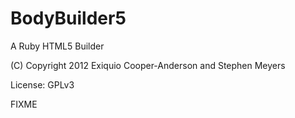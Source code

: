 BodyBuilder5
============

A Ruby HTML5 Builder

(C) Copyright 2012 Exiquio Cooper-Anderson and Stephen Meyers

License: GPLv3

FIXME
